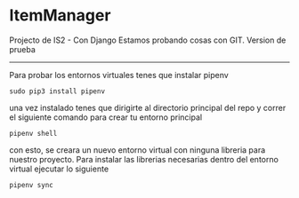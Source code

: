# ItemManager

Projecto de IS2 - Con Django
Estamos probando cosas con GIT. Version de prueba

---

Para probar los entornos virtuales tenes que instalar pipenv

```
sudo pip3 install pipenv
```

una vez instalado tenes que dirigirte al directorio principal del repo y correr el siguiente comando para crear tu entorno principal

```
pipenv shell
```

con esto, se creara un nuevo entorno virtual con ninguna libreria para nuestro proyecto. Para instalar las librerias necesarias dentro del entorno virtual  ejecutar lo siguiente

```
pipenv sync
```
